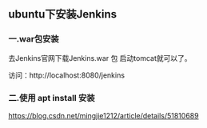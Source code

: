 ## ubuntu下安装Jenkins

### 一.war包安装

去Jenkins官网下载Jenkins.war 包  启动tomcat就可以了。

访问：http://localhost:8080/jenkins

### 二.使用 apt install 安装



https://blog.csdn.net/mingjie1212/article/details/51810689